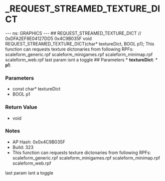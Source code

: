 # _REQUEST_STREAMED_TEXTURE_DICT

--- ns: GRAPHICS --- ## REQUEST_STREAMED_TEXTURE_DICT  // 0xDFA2EF8E04127DD5 0x4C9B035F void REQUEST_STREAMED_TEXTURE_DICT(char* textureDict, BOOL p1);  This function can requests texture dictonaries from following RPFs: scaleform_generic.rpf scaleform_minigames.rpf scaleform_minimap.rpf scaleform_web.rpf last param isnt a toggle  ## Parameters * **textureDict**: * **p1**:

### Parameters
* const char* textureDict
* BOOL p1

### Return Value
* void

### Notes
* AP Hash: 0x0x4C9B035F
* Build: 323
* This function can requests texture dictonaries from following RPFs:
scaleform_generic.rpf
scaleform_minigames.rpf
scaleform_minimap.rpf
scaleform_web.rpf

last param isnt a toggle

